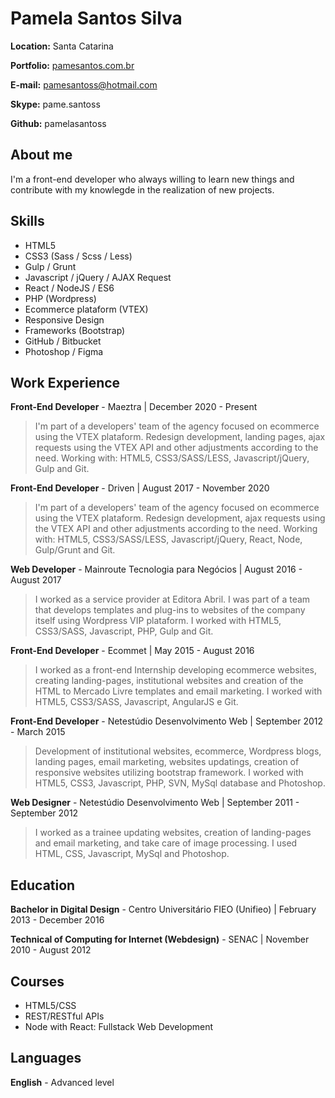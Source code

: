 # Pamela Santos Silva

**Location:** Santa Catarina

**Portfolio:** [pamesantos.com.br](http://pamesantos.com.br/)

**E-mail:** pamesantoss@hotmail.com

**Skype:** pame.santoss

**Github:** pamelasantoss

## About me
I'm a front-end developer who always willing to learn new things and contribute with my knowlegde in the realization of new projects.

## Skills

* HTML5
* CSS3 (Sass / Scss / Less)
* Gulp / Grunt
* Javascript / jQuery / AJAX Request
* React / NodeJS / ES6
* PHP (Wordpress)
* Ecommerce plataform (VTEX)
* Responsive Design
* Frameworks (Bootstrap)
* GitHub / Bitbucket
* Photoshop / Figma

## Work Experience

**Front-End Developer** - Maeztra | December 2020 - Present

> I'm part of a developers' team of the agency focused on ecommerce using the VTEX plataform. Redesign development, landing pages, ajax requests using the VTEX API and other adjustments according to the need. Working with: HTML5, CSS3/SASS/LESS, Javascript/jQuery, Gulp and Git.

**Front-End Developer** - Driven | August 2017 - November 2020

> I'm part of a developers' team of the agency focused on ecommerce using the VTEX plataform. Redesign development, ajax requests using the VTEX API and other adjustments according to the need. Working with: HTML5, CSS3/SASS/LESS, Javascript/jQuery, React, Node, Gulp/Grunt and Git.

**Web Developer** - Mainroute Tecnologia para Negócios | August 2016 - August 2017

> I worked as a service provider at Editora Abril. I was part of a team that develops templates and plug-ins to websites of the company itself using Wordpress VIP plataform. I worked with HTML5, CSS3/SASS, Javascript, PHP, Gulp and Git.

**Front-End Developer** - Ecommet | May 2015 - August 2016

> I worked as a front-end Internship developing ecommerce websites, creating landing-pages, institutional websites and creation of the HTML to Mercado Livre templates and email marketing. I worked with HTML5, CSS3/SASS, Javascript, AngularJS e Git.

**Front-End Developer** - Netestúdio Desenvolvimento Web | September 2012 - March 2015

> Development of institutional websites, ecommerce, Wordpress blogs, landing pages, email marketing, websites updatings, creation of responsive websites utilizing bootstrap framework. I worked with HTML5, CSS3, Javascript, PHP, SVN, MySql database and Photoshop.

**Web Designer** - Netestúdio Desenvolvimento Web | September 2011 - September 2012

> I worked as a trainee updating websites, creation of landing-pages and email marketing, and take care of image processing. I used HTML, CSS, Javascript, MySql and Photoshop.


## Education

**Bachelor in Digital Design** - Centro Universitário FIEO (Unifieo) | February 2013 - December 2016

**Technical of Computing for Internet (Webdesign)** - SENAC | November 2010 - August 2012


## Courses

* HTML5/CSS
* REST/RESTful APIs
* Node with React: Fullstack Web Development


## Languages

**English** - Advanced level
